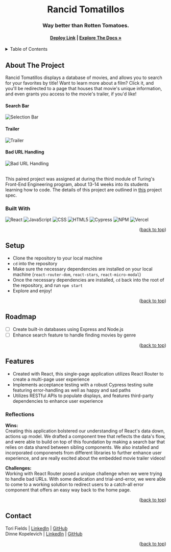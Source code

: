 <a name="readme-top"></a>

<!-- HEADER -->
<h1 align="center">Rancid Tomatillos</h1>

<h3 align="center">Way better than Rotten Tomatoes.</h3>

<h4 align="center"><a href="https://rancid-tomatillos-theta.vercel.app/"><strong>Deploy Link</strong></a> | <a href="https://github.com/vfields/rancid-tomatillos"><strong>Explore The Docs »</strong></a></h4>

<p></p>

<!-- TABLE OF CONTENTS -->
<details>
  <summary>Table of Contents</summary>
  <ol>
    <li>
      <a href="#about-the-project">About The Project</a>
      <ul>
        <li><a href="#built-with">Built With</a></li>
      </ul>
    </li>
    <li><a href="#setup">Setup</a></li>
    <li><a href="#roadmap">Roadmap</a></li>
    <li>
        <a href="#features">Features</a>
        <ul>
            <li><a href="#reflections">Reflections</a>
        </ul>
    </li>
    <li><a href="#contact">Contact</a></li>
  </ol>
</details>

## About The Project
Rancid Tomatillos displays a database of movies, and allows you to search for your favorites by title! Want to learn more about a film? Click it, and you'll be redirected to a page that houses that movie's unique information, and even grants you access to the movie's trailer, if you'd like!
<br>

#### Search Bar
![Selection Bar](https://user-images.githubusercontent.com/63877492/197603767-134d2ca4-83a9-4b9d-aba2-f1af08636ffc.gif)

#### Trailer
![Trailer](https://user-images.githubusercontent.com/63877492/197618421-a533f895-9145-4ce5-84f4-bee5cd82bebd.gif)

#### Bad URL Handling
![Bad URL Handling](https://user-images.githubusercontent.com/63877492/197593670-a19fd3ac-18f8-4538-9c7c-2e46694a0c77.gif)

<br />
This paired project was assigned at during the third module of Turing's Front-End Engineering program, about 13-14 weeks into its students learning how to code. The details of this project are outlined in <a href="https://frontend.turing.edu/projects/module-3/rancid-tomatillos-v3.html">this</a> project spec.

### Built With

![React][React-shield]
![JavaScript][JavaScript-shield]
![CSS][CSS-shield]
![HTML5][HTML-shield]
![Cypress][Cypress-shield]
![NPM][NPM-shield]
![Vercel][Vercel-shield]

<p align="right">(<a href="#readme-top">back to top</a>)</p>

## Setup
- Clone the repository to your local machine
- `cd` into the repository
- Make sure the necessary dependencies are installed on your local machine (`react-router-dom`, `react-stars`, `react-micro-modal`)
- Once the necessary dependencies are installed, `cd` back into the root of the repository, and run `npm start`
- Explore and enjoy!

<p align="right">(<a href="#readme-top">back to top</a>)</p>

## Roadmap

- [ ] Create built-in databases using Express and Node.js
- [ ] Enhance search feature to handle finding movies by genre

<p align="right">(<a href="#readme-top">back to top</a>)</p>

## Features

- Created with React, this single-page application utilizes React Router to create a multi-page user experience
- Implements acceptance testing with a robust Cypress testing suite featuring error-handling as well as happy and sad paths
- Utilizes RESTful APIs to populate displays, and features third-party dependencies to enhance user experience

### Reflections
<b>Wins:</b><br>
Creating this application bolstered our understanding of React's data down, actions up model. We drafted a component tree that reflects the data's flow, and were able to build on top of this foundation by making a search bar that relies on data shared between sibling components. We also installed and incorporated componenets from different libraries to further enhance user experience, and are really excited about the embedded movie trailer videos!
<p>
<b>Challenges:</b><br>
Working with React Router posed a unique challenge when we were trying to handle bad URLs. With some dedication and trial-and-error, we were able to come to a working solution to redirect users to a catch-all error component that offers an easy way back to the home page.

<p align="right">(<a href="#readme-top">back to top</a>)</p>

## Contact

Tori Fields | [LinkedIn](https://www.linkedin.com/in/victoria-ashley-fields/) | [GitHub](https://github.com/vfields)<br>
Dinne Kopelevich | [LinkedIn](https://www.linkedin.com/in/dinne-kopelevich-174584a/) | [GitHub](https://github.com/DinneK)<br>

<p align="right">(<a href="#readme-top">back to top</a>)</p>

<!-- MARKDOWN LINKS & IMAGES -->
[React-shield]: https://img.shields.io/badge/React-20232A?style=for-the-badge&logo=react&logoColor=61DAFB
[JavaScript-shield]: https://img.shields.io/badge/javascript%20-%23323330.svg?&style=for-the-badge&logo=javascript&logoColor=%23F7DF1E
[CSS-shield]: https://img.shields.io/badge/CSS3-1572B6?style=for-the-badge&logo=css3&logoColor=white
[HTML-shield]: https://img.shields.io/badge/HTML5-E34F26?style=for-the-badge&logo=html5&logoColor=white
[Cypress-shield]: https://img.shields.io/badge/-cypress-%23E5E5E5?style=for-the-badge&logo=cypress&logoColor=058a5e
[NPM-shield]: https://img.shields.io/badge/npm-CB3837?style=for-the-badge&logo=npm&logoColor=white
[Vercel-shield]: https://img.shields.io/badge/vercel-%23000000.svg?style=for-the-badge&logo=vercel&logoColor=white
